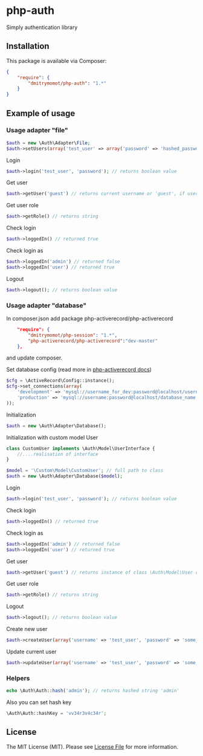 php-auth
========

Simply authentication library


## Installation

This package is available via Composer:

```json
{
    "require": {
        "dmitrymomot/php-auth": "1.*"
    }
}
```

## Example of usage

### Usage adapter "file"
```php
$auth = new \Auth\Adapter\File;
$auth->setUsers(array('test_user' => array('password' => 'hashed_password', 'role' => 'user')));
```

Login
```php
$auth->login('test_user', 'password'); // returns boolean value
```

Get user
```php
$auth->getUser('guest') // returns current username or 'guest', if user isn't logged in
```

Get user role
```php
$auth->getRole() // returns string
```

Check login
```php
$auth->loggedIn() // returned true
```

Check login as
```php
$auth->loggedIn('admin') // returned false
$auth->loggedIn('user') // returned true
```

Logout
```php
$auth->logout(); // returns boolean value
```

### Usage adapter "database"

In composer.json add package php-activerecord/php-activerecord
```json
    "require": {
		"dmitrymomot/php-session": "1.*",
        "php-activerecord/php-activerecord":"dev-master"
    },
```
and update composer.

Set database config (read more in [php-activerecord docs](http://www.phpactiverecord.org/projects/main/wiki))
```php
$cfg = \ActiveRecord\Config::instance();
$cfg->set_connections(array(
	'development' => 'mysql://username_for_dev:password@localhost/username_for_dev',
	'production' => 'mysql://username:password@localhost/database_name'
));
```

Initialization
```php
$auth = new \Auth\Adapter\Database();
```

Initialization with custom model User
```php
class CustomUser implements \Auth\Model\UserInterface {
	//....realisation of interface
}

$model = '\Custom\Model\CustomUser'; // full path to class
$auth = new \Auth\Adapter\Database($model);
```

Login
```php
$auth->login('test_user', 'password'); // returns boolean value
```

Check login
```php
$auth->loggedIn() // returned true
```

Check login as
```php
$auth->loggedIn('admin') // returned false
$auth->loggedIn('user') // returned true
```

Get user
```php
$auth->getUser('guest') // returns instance of class \Auth\Model\User or 'guest', if user isn't logged in
```

Get user role
```php
$auth->getRole() // returns string
```

Logout
```php
$auth->logout(); // returns boolean value
```

Create new user
```php
$auth->createUser(array('username' => 'test_user', 'password' => 'some_password', 'email' => 'user@mail.com', ...)); // returns boolean value or array error messages
```

Update current user
```php
$auth->updateUser(array('username' => 'test_user', 'password' => 'some_password', ....)); // returns boolean value or array error messages
```

### Helpers

```php
echo \Auth\Auth::hash('admin'); // returns hashed string 'admin'
```
Also you can set hash key
```php
\Auth\Auth::hashKey = 'vv34r3v4c34r';
```


## License

The MIT License (MIT). Please see [License File](https://github.com/dmitrymomot/php-auth/blob/master/LICENSE) for more information.
